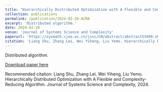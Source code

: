 ```yaml
---
title: "Hierarchically Distributed Optimization with A Flexible and Complexity-Reducing Algorithm"
collection: publications
permalink: /publication/2024-02-26-ACRA
excerpt: 'Distributed algorithm.'
date: 2024-02-26
venue: 'Journal of Systems Science and Complexity'
paperurl: 'https://sysmath.cjoe.ac.cn/jssc/CN/abstract/abstract53499.shtml'
citation: 'Liang Shu, Zhang Lei, Wei Yiheng, Liu Yemo. Hierarchically Distributed Optimization with A Flexible and Complexity-Reducing Algorithm. Journal of Systems Science and Complexity, 2024.'
---
```

Distributed algorithm.

[Download paper here](https://sysmath.cjoe.ac.cn/jssc/CN/abstract/abstract53499.shtml)

Recommended citation: Liang Shu, Zhang Lei, Wei Yiheng, Liu Yemo. Hierarchically Distributed Optimization with A Flexible and Complexity-Reducing Algorithm. Journal of Systems Science and Complexity, 2024.